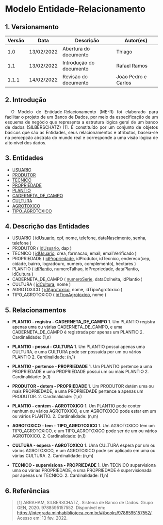 # Modelo Entidade-Relacionamento

## 1. Versionamento

| Versão | Data       | Descrição               | Autor(es)    |
| ------ | ---------- | ----------------------- | ------------ |
| 1.0    | 13/02/2022 | Abertura do documento   | Thiago       |
| 1.1    | 13/02/2022 | Introdução do documento | Rafael Ramos |
| 1.1.1   | 14/02/2022 | Revisão do documento    | João Pedro e Carlos |

## 2. Introdução

<p align="justify" style="text-indent: 20px">O Modelo de Entidade-Relacionamento (ME-R) foi elaborado para facilitar o projeto de um Banco de Dados, por meio da especificação de um esquema de negócio que representa a estrutura lógica geral de um banco de dados (SILBERSCHATZ) [1]. É constituído por um conjunto de objetos básicos que são as Entidades, seus relacionamentos e atributos, baseia-se na percepção abstrata do mundo real e corresponde a uma visão lógica de alto nível dos dados. </p>

## 3. Entidades

- [USUARIO](../../../requisitos/modelagem/lexicos#usuario)
- [PRODUTOR](../../../requisitos/modelagem/lexicos#produtor)
- [TECNICO](../../../requisitos/modelagem/lexicos#tecnico)
- [PROPRIEDADE](../../../requisitos/modelagem/lexicos#propriedade)
- [PLANTIO](../../../requisitos/modelagem/lexicos#plantio)
- [CADERNETA_DE_CAMPO](../../../requisitos/modelagem/lexicos#cardeneta_de_campo)
- [CULTURA](../../../requisitos/modelagem/lexicos#cultura)
- [AGROTOXICO](../../../requisitos/modelagem/lexicos#agrotoxico)
- [TIPO_AGROTOXICO](../../../requisitos/modelagem/lexicos#tipo_agrotoxico)

## 4. Descrição das Entidades

- USUARIO ( <span style="text-decoration: underline;">idUsuario</span>, cpf, nome, telefone, dataNascimento, senha, telefone )
- PRODUTOR ( <span style="text-decoration: underline;">idUsuario</span>, dap )
- TECNICO ( <span style="text-decoration: underline;">idUsuario</span>, crea, formacao, email, emailVerificado )
- PROPRIEDADE ( <span style="text-decoration: underline;">idPropriedade</span>, idProdutor, idTecnico, endereco(cep, cidade, bairro, logradouro, numero, complemento), hectares )
- PLANTIO ( <span style="text-decoration: underline;">idPlantio</span>, numeroTalhao, idPropriedade, dataPlantio, idCultura )
- CADERNETA_DE_CAMPO ( <span style="text-decoration: underline;">numeroSerie</span>, dataColheita, idPlantio )
- CULTURA ( <span style="text-decoration: underline;">idCultura</span>, nome )
- AGROTOXICO ( <span style="text-decoration: underline;">idAgrotoxico</span>, nome, idTipoAgrotoxico )
- TIPO_AGROTOXICO ( <span style="text-decoration: underline;">idTipoAgrotoxico</span>, nome )

## 5. Relacionamentos

- <b>PLANTIO - registra - CADERNETA_DE_CAMPO</b> 1. Um PLANTIO registra apenas uma ou várias CADERNETA_DE_CAMPO, e
  uma CADERNETA_DE_CAMPO é registrada por apenas um PLANTIO 2. Cardinalidade: (1,n)

- <b>PLANTIO - possui - CULTURA</b> 1. Um PLANTIO possui apenas uma CULTURA, e uma CULTURA pode ser
  possuída por um ou vários PLANTIO 2. Cardinalidade: (n,1)

- <b>PLANTIO - pertence - PROPRIEDADE</b> 1. Um PLANTIO pertence a uma PROPRIEDADE e uma PROPRIEDADE
  possui um ou mais PLANTIO 2. Cardinalidade: (n,1)

- <b>PRODUTOR - detem - PROPRIEDADE</b> 1. Um PRODUTOR detém uma ou mais PROPRIEDADE, e uma
  PROPRIEDADE pertence a apenas um PRODUTOR. 2. Cardinalidade: (1,n)

- <b>PLANTIO - contem - AGROTOXICO</b> 1. Um PLANTIO pode conter nenhum ou vários AGROTOXICO, e um
  AGROTOXICO pode estar em um ou vários PLANTIO. 2. Cardinalidade: (n,m)

- <b>AGROTOXICO - tem - TIPO_AGROTOXICO</b> 1. Um AGROTOXICO tem um TIPO_AGROTOXICO, e um
  TIPO_AGROTOXICO pode ser de um ou vários AGROTOXICO. 2. Cardinalidade: (n,1)

- <b>CULTURA - espera - AGROTOXICO</b> 1. Uma CULTURA espera por um ou vários AGROTOXICO, e um
  AGROTOXICO pode ser aplicado em uma ou várias CULTURA. 2. Cardinalidade: (n,m)

- <b>TECNICO - supervisiona - PROPRIEDADE</b> 1. Um TECNICO supervisiona uma ou várias PROPRIEDADE, e uma
  PROPRIEDADE é supervisionada por apenas um TECNICO. 2. Cardinalidade: (1,n)

## 6. Referências

> [1] ABRAHAM, SILBERSCHATZ,. Sistema de Banco de Dados. Grupo GEN, 2020. 9788595157552. Disponível em: <a href="https://integrada.minhabiblioteca.com.br/#/books/9788595157552/" target="_blanck"> https://integrada.minhabiblioteca.com.br/#/books/9788595157552/</a>. Acesso em: 13 fev. 2022.

